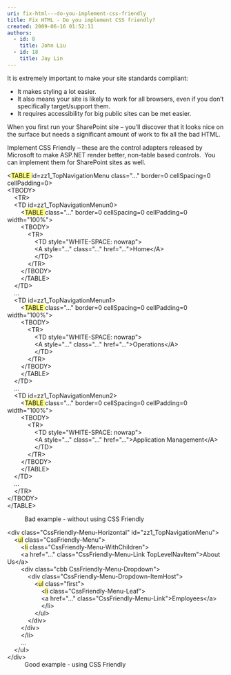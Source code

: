```yaml
---
uri: fix-html---do-you-implement-css-friendly
title: Fix HTML - Do you implement CSS friendly?
created: 2009-06-16 01:52:11
authors:
  - id: 8
    title: John Liu
  - id: 18
    title: Jay Lin
---
```





<span class='intro'> 
  <p>It is extremely important to make your site standards compliant&#58;</p>
<ul>
    <li>It makes styling a lot easier. </li>
    <li>It also means your site is likely to work for all browsers, even if you don’t specifically target/support them. </li>
    <li>It requires accessibility for big public sites can be met easier.</li>
</ul>
 </span>


  <p>When you first run your SharePoint site – you’ll discover that it looks nice on the surface but needs a significant amount of work to fix all the bad HTML. </p>
<p>Implement CSS Friendly – these are the control adapters released by Microsoft to make ASP.NET render better, non-table based controls.&#160; You can implement them for SharePoint sites as well. </p>
<dl class="badCode">
    <dl>
        <dl>
            <dt>&lt;<font style="background-color&#58;rgb(255, 255, 128);">TABLE </font>id=zz1_TopNavigationMenu class=&quot;...&quot; border=0 cellSpacing=0 cellPadding=0&gt;<br>
            &lt;TBODY&gt;<br>
            &#160;&#160;&#160; &lt;TR&gt;<br>
            &#160;&#160;&#160;&#160;&lt;TD id=zz1_TopNavigationMenun0&gt;<br>
            &#160;&#160;&#160;&#160; &#160;&#160;&#160;&lt;<font style="background-color&#58;rgb(255, 255, 128);">TABLE </font>class=&quot;...&quot; border=0 cellSpacing=0 cellPadding=0 width=&quot;100%&quot;&gt;<br>
            &#160;&#160;&#160;&#160;&#160; &#160;&#160;&lt;TBODY&gt;<br>
            &#160;&#160;&#160;&#160;&#160;&#160; &#160;&#160;&#160;&#160; &lt;TR&gt;<br>
            &#160;&#160;&#160;&#160;&#160;&#160;&#160; &#160;&#160;&#160;&#160;&#160;&#160;&#160; &lt;TD style=&quot;WHITE-SPACE&#58; nowrap&quot;&gt;<br>
            &#160;&#160;&#160;&#160;&#160;&#160;&#160;&#160; &#160;&#160;&#160;&#160;&#160;&#160; &lt;A style=&quot;...&quot; class=&quot;...&quot; href=&quot;...&quot;&gt;Home&lt;/A&gt;<br>
            &#160;&#160;&#160;&#160;&#160;&#160;&#160;&#160;&#160; &#160;&#160;&#160;&#160;&#160; &lt;/TD&gt;<br>
            &#160;&#160;&#160;&#160;&#160;&#160;&#160;&#160;&#160; &#160; &lt;/TR&gt;<br>
            &#160;&#160;&#160;&#160;&#160;&#160;&#160; &lt;/TBODY&gt;<br>
            &#160;&#160;&#160;&#160;&#160;&#160;&#160; &lt;/TABLE&gt;<br>
            &#160;&#160;&#160; &lt;/TD&gt;<br>
            &#160;&#160;&#160;&#160;...&#160;&#160;&#160;<br>
            &#160;&#160;&#160; &lt;TD id=zz1_TopNavigationMenun1&gt;<br>
            &#160;&#160;&#160;&#160; &#160;&#160; &lt;<font style="background-color&#58;rgb(255, 255, 128);">TABLE </font>class=&quot;...&quot; border=0 cellSpacing=0 cellPadding=0 width=&quot;100%&quot;&gt;<br>
            &#160;&#160;&#160;&#160; &#160;&#160; &lt;TBODY&gt;<br>
            &#160;&#160;&#160;&#160;&#160; &#160;&#160;&#160;&#160;&#160; &lt;TR&gt;<br>
            &#160;&#160;&#160;&#160;&#160;&#160; &#160;&#160;&#160;&#160;&#160;&#160;&#160;&#160; &lt;TD style=&quot;WHITE-SPACE&#58; nowrap&quot;&gt;<br>
            &#160;&#160;&#160;&#160;&#160;&#160;&#160; &#160;&#160;&#160;&#160;&#160;&#160;&#160; &lt;A style=&quot;...&quot; class=&quot;...&quot; href=&quot;...&quot;&gt;Operations&lt;/A&gt;<br>
            &#160;&#160;&#160;&#160;&#160;&#160;&#160;&#160; &#160;&#160;&#160;&#160;&#160;&#160; &lt;/TD&gt;<br>
            &#160;&#160;&#160;&#160;&#160;&#160;&#160;&#160;&#160;&#160;&#160; &lt;/TR&gt;<br>
            &#160;&#160;&#160;&#160;&#160;&#160;&#160; &lt;/TBODY&gt;<br>
            &#160;&#160;&#160;&#160;&#160;&#160;&#160; &lt;/TABLE&gt;<br>
            &#160;&#160;&#160; &lt;/TD&gt;<br>
            &#160;&#160;&#160; ...<br>
            &#160;&#160;&#160; &lt;TD id=zz1_TopNavigationMenun2&gt;<br>
            &#160;&#160;&#160;&#160;&#160;&#160;&#160; &lt;<font style="background-color&#58;rgb(255, 255, 128);">TABLE </font>class=&quot;...&quot; border=0 cellSpacing=0 cellPadding=0 width=&quot;100%&quot;&gt;<br>
            &#160;&#160;&#160;&#160;&#160;&#160;&#160; &lt;TBODY&gt;<br>
            &#160;&#160;&#160;&#160;&#160;&#160;&#160;&#160;&#160;&#160;&#160; &lt;TR&gt;<br>
            &#160;&#160;&#160;&#160;&#160;&#160;&#160;&#160;&#160;&#160;&#160;&#160;&#160;&#160;&#160; &lt;TD style=&quot;WHITE-SPACE&#58; nowrap&quot;&gt;<br>
            &#160;&#160;&#160;&#160;&#160;&#160;&#160;&#160;&#160;&#160;&#160;&#160;&#160;&#160;&#160; &lt;A style=&quot;...&quot; class=&quot;...&quot; href=&quot;...&quot;&gt;Application Management&lt;/A&gt;<br>
            &#160;&#160;&#160;&#160;&#160;&#160;&#160;&#160;&#160;&#160;&#160;&#160;&#160;&#160;&#160; &lt;/TD&gt;<br>
            &#160;&#160;&#160;&#160;&#160;&#160;&#160;&#160;&#160;&#160;&#160; &lt;/TR&gt;<br>
            &#160;&#160;&#160;&#160;&#160;&#160;&#160;&#160;&lt;/TBODY&gt;<br>
            &#160;&#160;&#160;&#160;&#160;&#160;&#160; &lt;/TABLE&gt;<br>
            &#160;&#160;&#160; &lt;/TD&gt;<br>
            &#160;&#160;&#160; ...<br>
            &#160;&#160;&#160; &lt;/TR&gt;<br>
            &lt;/TBODY&gt;<br>
            &lt;/TABLE&gt;</dt>
        </dl>
    </dl>
    <dd>Bad example - without using CSS Friendly </dd>
</dl>
<dl class="goodCode">
    <dt>&lt;div class=&quot;CssFriendly-Menu-Horizontal&quot; id=&quot;zz1_TopNavigationMenu&quot;&gt;<br>
    &#160;&#160;&#160; &lt;<font style="background-color&#58;rgb(255, 255, 128);">ul</font> class=&quot;CssFriendly-Menu&quot;&gt;<br>
    &#160;&#160;&#160;&#160;&#160;&#160;&#160; &lt;<font style="background-color&#58;rgb(255, 255, 128);">li</font> class=&quot;CssFriendly-Menu-WithChildren&quot;&gt;<br>
    &#160;&#160;&#160;&#160;&#160;&#160;&#160; &lt;a href=&quot;...&quot; class=&quot;CssFriendly-Menu-Link TopLevelNavItem&quot;&gt;About Us&lt;/a&gt;<br>
    &#160;&#160;&#160;&#160;&#160;&#160;&#160; &lt;div class=&quot;cbb CssFriendly-Menu-Dropdown&quot;&gt;<br>
    &#160;&#160;&#160;&#160;&#160;&#160;&#160;&#160;&#160;&#160;&#160; &lt;div class=&quot;CssFriendly-Menu-Dropdown-ItemHost&quot;&gt;<br>
    &#160;&#160;&#160;&#160;&#160;&#160;&#160;&#160;&#160;&#160;&#160;&#160;&#160;&#160;&#160; &lt;<font style="background-color&#58;rgb(255, 255, 128);">ul</font> class=&quot;first&quot;&gt;<br>
    &#160;&#160;&#160;&#160;&#160;&#160;&#160;&#160;&#160;&#160;&#160;&#160;&#160;&#160;&#160;&#160;&#160;&#160;&#160; &lt;<font style="background-color&#58;rgb(255, 255, 128);">li</font> class=&quot;CssFriendly-Menu-Leaf&quot;&gt;<br>
    &#160;&#160;&#160;&#160;&#160;&#160;&#160;&#160;&#160;&#160;&#160;&#160;&#160;&#160;&#160;&#160;&#160;&#160;&#160; &lt;a href=&quot;...&quot; class=&quot;CssFriendly-Menu-Link&quot;&gt;Employees&lt;/a&gt;<br>
    &#160;&#160;&#160;&#160;&#160;&#160;&#160;&#160;&#160;&#160;&#160;&#160;&#160;&#160;&#160;&#160;&#160;&#160;&#160; &lt;/li&gt;<br>
    &#160;&#160;&#160;&#160;&#160;&#160;&#160;&#160;&#160;&#160;&#160;&#160;&#160;&#160;&#160; &lt;/ul&gt;<br>
    &#160;&#160;&#160;&#160;&#160;&#160;&#160;&#160;&#160;&#160;&#160; &lt;/div&gt;<br>
    &#160;&#160;&#160;&#160;&#160;&#160;&#160; &lt;/div&gt;<br>
    &#160;&#160;&#160;&#160;&#160;&#160;&#160; &lt;/li&gt;<br>
    &#160;&#160;&#160;&#160;&#160;&#160;&#160; ...<br>
    &#160;&#160;&#160; &lt;/ul&gt;<br>
    &lt;/div&gt; </dt>
    <dd>Good example - using CSS Friendly</dd>
</dl>
<p>&#160;</p>



